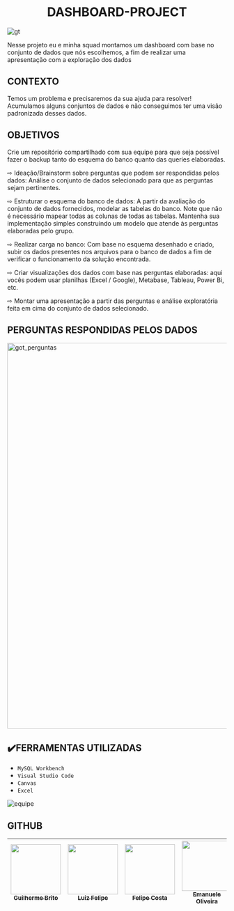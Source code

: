 <h1 align="center" > DASHBOARD-PROJECT </h1>

![gt](https://user-images.githubusercontent.com/112408111/214611279-11d45bf1-8b12-4502-bbb2-4e22d6fd2461.png)

Nesse projeto eu e minha squad montamos
um dashboard com base no conjunto de dados
que nós escolhemos, a fim de realizar uma
apresentação com a exploração dos dados

## CONTEXTO
Temos um problema e precisaremos da sua ajuda para resolver!
Acumulamos alguns conjuntos de dados e não conseguimos ter
uma visão padronizada desses dados.

## OBJETIVOS
Crie um repositório compartilhado com sua equipe
para que seja possível fazer o backup tanto do
esquema do banco quanto das queries elaboradas.

⇨ Ideação/Brainstorm sobre perguntas que
podem ser respondidas pelos dados: Análise
o conjunto de dados selecionado para que as
perguntas sejam pertinentes.

⇨ Estruturar o esquema do banco de dados: A
partir da avaliação do conjunto de dados
fornecidos, modelar as tabelas do banco. Note que
não é necessário mapear todas as colunas de todas
as tabelas. Mantenha sua implementação simples
construindo um modelo que atende às perguntas
elaboradas pelo grupo.

⇨ Realizar carga no banco: Com base no
esquema desenhado e criado, subir os dados
presentes nos arquivos para o banco de dados a fim
de verificar o funcionamento da solução
encontrada.

⇨ Criar visualizações dos dados com base nas
perguntas elaboradas: aqui vocês podem usar
planilhas (Excel / Google), Metabase, Tableau,
Power Bi, etc.

⇨ Montar uma apresentação a partir das perguntas e
análise exploratória feita em cima do conjunto de
dados selecionado.

## PERGUNTAS RESPONDIDAS PELOS DADOS

<img width="886" alt="got_perguntas" src="https://user-images.githubusercontent.com/112408111/214691880-73d241c4-5f17-4f8e-9a43-39147496337c.png">

## ✔️FERRAMENTAS UTILIZADAS

- ``MySQL Workbench``
- ``Visual Studio Code``
- ``Canvas``
- ``Excel``

![equipe](https://user-images.githubusercontent.com/112408111/214830447-fed8a61b-f5ed-4497-9875-a120590a2caf.png)

## GITHUB

| [<img src="https://avatars.githubusercontent.com/u/113526718?v=4" width=115><br><sub>Guilherme Brito</sub>](https://github.com/GuilhermeBrito89) |  [<img src="https://avatars.githubusercontent.com/u/112408111?v=4" width=115><br><sub>Luiz Felipe</sub>](https://github.com/LuizMatt97) |  [<img src="https://avatars.githubusercontent.com/u/112822398?v=4" width=115><br><sub>Felipe Costa</sub>](https://github.com/CrvgFelipe) | [<img src="https://avatars.githubusercontent.com/u/112409835?v=4" width=115><br><sub>Emanuele Oliveira</sub>](https://github.com/ogolipe) | [<img src="https://avatars.githubusercontent.com/u/113260575?v=4" width=115><br><sub>Lucas Salustriano</sub>](https://github.com/lcsalustriano)
| :---: | :---: | :---: | :---: | :---: |

